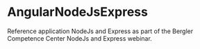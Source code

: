 # AngularNodeJsExpress
Reference application NodeJs and Express as part of the Bergler Competence Center NodeJs and Express webinar.
